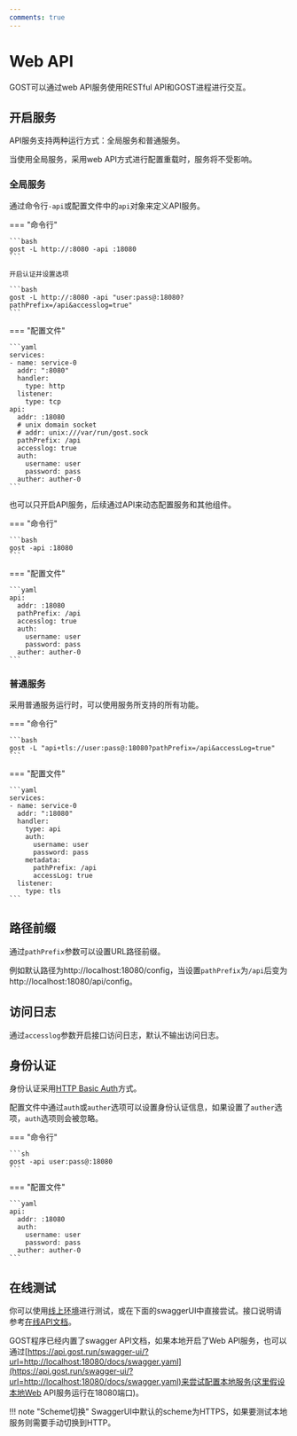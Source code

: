 ```yaml
---
comments: true
---
```


# Web API

GOST可以通过web API服务使用RESTful API和GOST进程进行交互。

## 开启服务

API服务支持两种运行方式：全局服务和普通服务。

当使用全局服务，采用web API方式进行配置重载时，服务将不受影响。

### 全局服务

通过命令行`-api`或配置文件中的`api`对象来定义API服务。

=== "命令行"

    ```bash
	gost -L http://:8080 -api :18080
	```

	开启认证并设置选项

	```bash
	gost -L http://:8080 -api "user:pass@:18080?pathPrefix=/api&accesslog=true"
	```

=== "配置文件"

    ```yaml
	services:
	- name: service-0
	  addr: ":8080"
	  handler:
		type: http
	  listener:
		type: tcp
	api:
	  addr: :18080
	  # unix domain socket
	  # addr: unix:///var/run/gost.sock
	  pathPrefix: /api
	  accesslog: true
	  auth:
	    username: user
		password: pass
	  auther: auther-0
	```

也可以只开启API服务，后续通过API来动态配置服务和其他组件。

=== "命令行"

    ```bash
	gost -api :18080
	```

=== "配置文件"

    ```yaml
	api:
	  addr: :18080
	  pathPrefix: /api
	  accesslog: true
	  auth:
	    username: user
		password: pass
	  auther: auther-0
	```

### 普通服务

采用普通服务运行时，可以使用服务所支持的所有功能。

=== "命令行"

    ```bash
	gost -L "api+tls://user:pass@:18080?pathPrefix=/api&accessLog=true"
	```

=== "配置文件"

    ```yaml
	services:
	- name: service-0
	  addr: ":18080"
	  handler:
		type: api
		auth:
		  username: user
		  password: pass
		metadata:
		  pathPrefix: /api
		  accessLog: true
	  listener:
		type: tls
	```

## 路径前缀

通过`pathPrefix`参数可以设置URL路径前缀。

例如默认路径为http://localhost:18080/config，当设置`pathPrefix`为`/api`后变为http://localhost:18080/api/config。

## 访问日志

通过`accesslog`参数开启接口访问日志，默认不输出访问日志。

## 身份认证

身份认证采用[HTTP Basic Auth](https://en.wikipedia.org/wiki/Basic_access_authentication)方式。

配置文件中通过`auth`或`auther`选项可以设置身份认证信息，如果设置了`auther`选项，`auth`选项则会被忽略。

=== "命令行"

    ```sh
	gost -api user:pass@:18080
	```

=== "配置文件"

    ```yaml
    api:
      addr: :18080
      auth:
        username: user
        password: pass
      auther: auther-0
    ```

## 在线测试

你可以使用[线上环境](https://api.gost.run/config)进行测试，或在下面的swaggerUI中直接尝试。接口说明请参考[在线API文档](https://api.gost.run/swagger-ui/?url=/docs/swagger.yaml)。

GOST程序已经内置了swagger API文档，如果本地开启了Web API服务，也可以通过[https://api.gost.run/swagger-ui/?url=http://localhost:18080/docs/swagger.yaml](https://api.gost.run/swagger-ui/?url=http://localhost:18080/docs/swagger.yaml)来尝试配置本地服务(这里假设本地Web API服务运行在18080端口)。

!!! note "Scheme切换"
    SwaggerUI中默认的scheme为HTTPS，如果要测试本地服务则需要手动切换到HTTP。